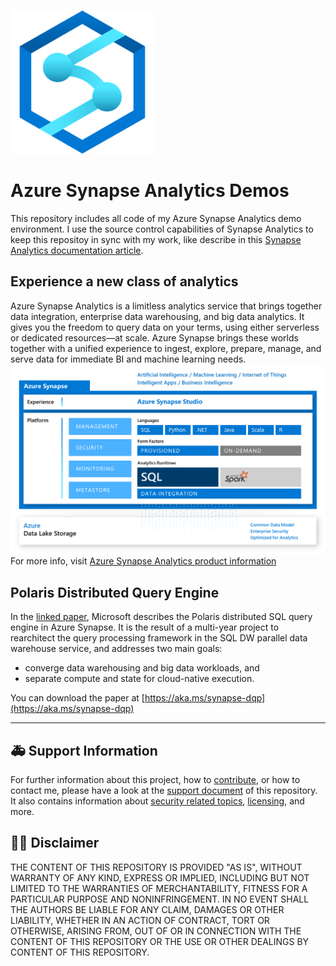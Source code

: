 ![Azure Synapse Analytics Logo](.media/SynapseLogo.png)

#  Azure Synapse Analytics Demos
This repository includes all code of my Azure Synapse Analytics demo environment. I use the source control capabilities of Synapse Analytics to keep this repositoy in sync with my work, like describe in this [Synapse Analytics documentation article](https://docs.microsoft.com/en-us/azure/synapse-analytics/cicd/source-control).

## Experience a new class of analytics
Azure Synapse Analytics is a limitless analytics service that brings together data integration, enterprise data warehousing, and big data analytics. It gives you the freedom to query data on your terms, using either serverless or dedicated resources—at scale. Azure Synapse brings these worlds together with a unified experience to ingest, explore, prepare, manage, and serve data for immediate BI and machine learning needs.
![Azure Synapse Analytics High Level Architecture](.media/synapse-analytics.png)
For more info, visit [Azure Synapse Analytics product information](https://azure.microsoft.com/en-us/services/synapse-analytics/)

## Polaris Distributed Query Engine
In the [linked paper](https://aka.ms/synapse-dqp), Microsoft describes the Polaris distributed SQL query engine in Azure Synapse. It is the result of a multi-year project to rearchitect the query processing framework in the SQL DW parallel data warehouse service, and addresses two main goals:

- converge data warehousing and big data workloads, and 
- separate compute and state for cloud-native execution.

You can download the paper at [https://aka.ms/synapse-dqp](https://aka.ms/synapse-dqp)

---

## :ambulance: Support Information
For further information about this project, how to [contribute](CONTRIBUTING.md), or how to contact me, please have a look at the [support document](SUPPORT.md) of this repository. It also contains information about [security related topics](SECURITY.md), [licensing](LICENSE.md), and more.  

## :man_judge: Disclaimer
THE CONTENT OF THIS REPOSITORY IS PROVIDED "AS IS", WITHOUT WARRANTY OF ANY KIND, EXPRESS OR IMPLIED, INCLUDING BUT NOT LIMITED TO THE WARRANTIES OF MERCHANTABILITY, FITNESS FOR A PARTICULAR PURPOSE AND NONINFRINGEMENT. IN NO EVENT SHALL THE AUTHORS BE LIABLE FOR ANY CLAIM, DAMAGES OR OTHER LIABILITY, WHETHER IN AN ACTION OF CONTRACT, TORT OR OTHERWISE, ARISING FROM, OUT OF OR IN CONNECTION WITH THE CONTENT OF THIS REPOSITORY OR THE USE OR OTHER DEALINGS BY CONTENT OF THIS REPOSITORY.